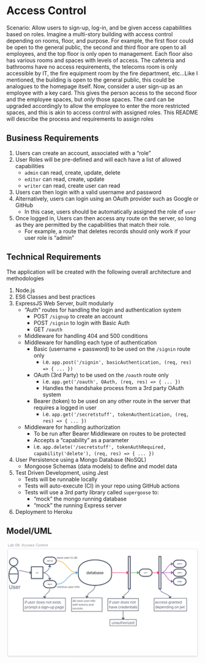 # Access Control

Scenario: Allow users to sign-up, log-in, and be given access capabilities based on roles. Imagine a multi-story building with access control depending on rooms, floor, and purpose. For example, the first floor could be open to the general public, the second and third floor are open to all employees, and the top floor is only open to management. Each floor also has various rooms and spaces with levels of access. The cafeteria and bathrooms have no access requirements, the telecoms room is only accessible by IT, the fire equipment room by the fire department, etc...Like I mentioned, the building is open to the general public, this could be analogues to the homepage itself. Now, consider a user sign-up as an employee with a key card. This gives the person access to the second floor and the employee spaces, but *only* those spaces. The card can be upgraded accordingly to allow the employee to enter the more restricted spaces, and this is akin to access control with assigned roles. This README will describe the process and requirements to assign roles

## Business Requirements

1. Users can create an account, associated with a “role”
2. User Roles will be pre-defined and will each have a list of allowed capabilities
    * `admin` can read, create, update, delete
    * `editor` can read, create, update
    * `writer` can read, create
    user can read
3. Users can then login with a valid username and password
4. Alternatively, users can login using an OAuth provider such as Google or GitHub
    * In this case, users should be automatically assigned the role of `user`
5. Once logged in, Users can then access any route on the server, so long as they are permitted by the capabilities that match their role.
    * For example, a route that deletes records should only work if your user role is “admin”

## Technical Requirements

The application will be created with the following overall architecture and methodologies

1. Node.js
2. ES6 Classes and best practices
3. ExpressJS Web Server, built modularly
    * “Auth” routes for handling the login and authentication system
        * POST `/signup` to create an account
        * POST `/signin` to login with Basic Auth
        * GET `/oauth`
    * Middleware for handling 404 and 500 conditions
    * Middleware for handling each type of authentication
        * Basic (username + password) to be used on the `/signin` route only
            * i.e. `app.post('/signin', basicAuthentication, (req, res) => { ... })`
        * OAuth (3rd Party) to be used on the `/oauth` route only
            * i.e. `app.get('/oauth', OAuth, (req, res) => { ... })`
            * Handles the handshake process from a 3rd party OAuth system
        * Bearer (token) to be used on any other route in the server that requires a logged in user
            * i.e. `app.get('/secretstuff', tokenAuthentication, (req, res) => { ... })`
    * Middleware for handling authorization
        * To be run after Bearer Middleware on routes to be protected
        * Accepts a “capability” as a parameter
        * i.e. `app.delete('/secretstuff', tokenAuthRequired, capability('delete'), (req, res) => { ... })`
4. User Persistence using a Mongo Database (NoSQL)
    * Mongoose Schemas (data models) to define and model data
5. Test Driven Development, using Jest
    * Tests will be runnable locally
    * Tests will auto-execute (CI) in your repo using GitHub actions
    * Tests will use a 3rd party library called `supergoose` to:
        * “mock” the mongo running database
        * “mock” the running Express server
6. Deployment to Heroku

## Model/UML

![UML](/img/lab08UML.jpg)
